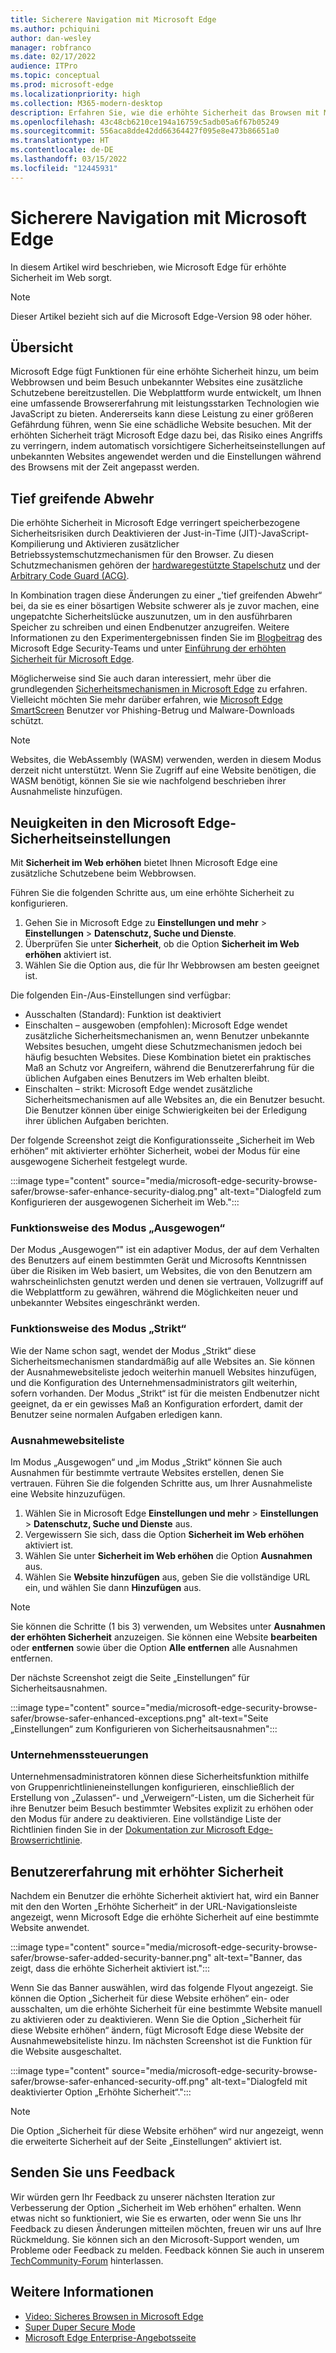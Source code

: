 ```yaml
---
title: Sicherere Navigation mit Microsoft Edge
ms.author: pchiquini
author: dan-wesley
manager: robfranco
ms.date: 02/17/2022
audience: ITPro
ms.topic: conceptual
ms.prod: microsoft-edge
ms.localizationpriority: high
ms.collection: M365-modern-desktop
description: Erfahren Sie, wie die erhöhte Sicherheit das Browsen mit Microsoft Edge sicherer macht.
ms.openlocfilehash: 43c48cb6210ce194a16759c5adb05a6f67b05249
ms.sourcegitcommit: 556aca8dde42dd66364427f095e8e473b86651a0
ms.translationtype: HT
ms.contentlocale: de-DE
ms.lasthandoff: 03/15/2022
ms.locfileid: "12445931"
---
```

# <a name="browse-more-safely-with-microsoft-edge"></a>Sicherere Navigation mit Microsoft Edge

In diesem Artikel wird beschrieben, wie Microsoft Edge für erhöhte Sicherheit im Web sorgt.

> [!NOTE]
> Dieser Artikel bezieht sich auf die Microsoft Edge-Version 98 oder höher.

## <a name="overview"></a>Übersicht

Microsoft Edge fügt Funktionen für eine erhöhte Sicherheit hinzu, um beim Webbrowsen und beim Besuch unbekannter Websites eine zusätzliche Schutzebene bereitzustellen. Die Webplattform wurde entwickelt, um Ihnen eine umfassende Browsererfahrung mit leistungsstarken Technologien wie JavaScript zu bieten. Andererseits kann diese Leistung zu einer größeren Gefährdung führen, wenn Sie eine schädliche Website besuchen. Mit der erhöhten Sicherheit trägt Microsoft Edge dazu bei, das Risiko eines Angriffs zu verringern, indem automatisch vorsichtigere Sicherheitseinstellungen auf unbekannten Websites angewendet werden und die Einstellungen während des Browsens mit der Zeit angepasst werden.

## <a name="defense-in-depth"></a>Tief greifende Abwehr

Die erhöhte Sicherheit in Microsoft Edge verringert speicherbezogene Sicherheitsrisiken durch Deaktivieren der Just-in-Time (JIT)-JavaScript-Kompilierung und Aktivieren zusätzlicher Betriebssystemschutzmechanismen für den Browser. Zu diesen Schutzmechanismen gehören der [hardwaregestützte Stapelschutz](https://techcommunity.microsoft.com/t5/windows-kernel-internals-blog/developer-guidance-for-hardware-enforced-stack-protection/ba-p/2163340) und der [Arbitrary Code Guard (ACG)](/microsoft-365/security/defender-endpoint/exploit-protection-reference?view=o365-worldwide#arbitrary-code-guard).

In Kombination tragen diese Änderungen zu einer „'tief greifenden Abwehr“ bei, da sie es einer bösartigen Website schwerer als je zuvor machen, eine ungepatchte Sicherheitslücke auszunutzen, um in den ausführbaren Speicher zu schreiben und einen Endbenutzer anzugreifen. Weitere Informationen zu den Experimentergebnissen finden Sie im [Blogbeitrag](https://microsoftedge.github.io/edgevr/posts/Super-Duper-Secure-Mode) des Microsoft Edge Security-Teams und unter [Einführung der erhöhten Sicherheit für Microsoft Edge](https://microsoftedge.github.io/edgevr/posts/Introducing-Enhanced-Security-for-Microsoft-Edge/).

Möglicherweise sind Sie auch daran interessiert, mehr über die grundlegenden [Sicherheitsmechanismen in Microsoft Edge](/deployedge/ms-edge-security-for-business) zu erfahren. Vielleicht möchten Sie mehr darüber erfahren, wie [Microsoft Edge SmartScreen](/deployedge/microsoft-edge-security-smartscreen) Benutzer vor Phishing-Betrug und Malware-Downloads schützt.

> [!NOTE]
> Websites, die WebAssembly (WASM) verwenden, werden in diesem Modus derzeit nicht unterstützt. Wenn Sie Zugriff auf eine Website benötigen, die WASM benötigt, können Sie sie wie nachfolgend beschrieben ihrer Ausnahmeliste hinzufügen.

## <a name="whats-new-in-microsoft-edge-security-settings"></a>Neuigkeiten in den Microsoft Edge-Sicherheitseinstellungen

Mit **Sicherheit im Web erhöhen** bietet Ihnen Microsoft Edge eine zusätzliche Schutzebene beim Webbrowsen.

Führen Sie die folgenden Schritte aus, um eine erhöhte Sicherheit zu konfigurieren.

1. Gehen Sie in Microsoft Edge zu **Einstellungen und mehr** > **Einstellungen** > **Datenschutz, Suche und Dienste**.
2. Überprüfen Sie unter **Sicherheit**, ob die Option **Sicherheit im Web erhöhen** aktiviert ist.
3. Wählen Sie die Option aus, die für Ihr Webbrowsen am besten geeignet ist.

Die folgenden Ein-/Aus-Einstellungen sind verfügbar:

- Ausschalten (Standard): Funktion ist deaktiviert
- Einschalten – ausgewoben (empfohlen): Microsoft Edge wendet zusätzliche Sicherheitsmechanismen an, wenn Benutzer unbekannte Websites besuchen, umgeht diese Schutzmechanismen jedoch bei häufig besuchten Websites. Diese Kombination bietet ein praktisches Maß an Schutz vor Angreifern, während die Benutzererfahrung für die üblichen Aufgaben eines Benutzers im Web erhalten bleibt.
- Einschalten – strikt: Microsoft Edge wendet zusätzliche Sicherheitsmechanismen auf alle Websites an, die ein Benutzer besucht. Die Benutzer können über einige Schwierigkeiten bei der Erledigung ihrer üblichen Aufgaben berichten.

Der folgende Screenshot zeigt die Konfigurationsseite „Sicherheit im Web erhöhen“ mit aktivierter erhöhter Sicherheit, wobei der Modus für eine ausgewogene Sicherheit festgelegt wurde.

:::image type="content" source="media/microsoft-edge-security-browse-safer/browse-safer-enhance-security-dialog.png" alt-text="Dialogfeld zum Konfigurieren der ausgewogenen Sicherheit im Web.":::

### <a name="how-balanced-mode-works"></a>Funktionsweise des Modus „Ausgewogen“

Der Modus „Ausgewogen“" ist ein adaptiver Modus, der auf dem Verhalten des Benutzers auf einem bestimmten Gerät und Microsofts Kenntnissen über die Risiken im Web basiert, um Websites, die von den Benutzern am wahrscheinlichsten genutzt werden und denen sie vertrauen, Vollzugriff auf die Webplattform zu gewähren, während die Möglichkeiten neuer und unbekannter Websites eingeschränkt werden.

### <a name="how-strict-mode-works"></a>Funktionsweise des Modus „Strikt“

Wie der Name schon sagt, wendet der Modus „Strikt“ diese Sicherheitsmechanismen standardmäßig auf alle Websites an. Sie können der Ausnahmewebsiteliste jedoch weiterhin manuell Websites hinzufügen, und die Konfiguration des Unternehmensadministrators gilt weiterhin, sofern vorhanden. Der Modus „Strikt“ ist für die meisten Endbenutzer nicht geeignet, da er ein gewisses Maß an Konfiguration erfordert, damit der Benutzer seine normalen Aufgaben erledigen kann.

### <a name="exception-site-list"></a>Ausnahmewebsiteliste

Im Modus „Ausgewogen“ und „im Modus „Strikt“ können Sie auch Ausnahmen für bestimmte vertraute Websites erstellen, denen Sie vertrauen. Führen Sie die folgenden Schritte aus, um Ihrer Ausnahmeliste eine Website hinzuzufügen.

1. Wählen Sie in Microsoft Edge **Einstellungen und mehr** > **Einstellungen** > **Datenschutz, Suche und Dienste** aus.
2. Vergewissern Sie sich, dass die Option **Sicherheit im Web erhöhen** aktiviert ist.
3. Wählen Sie unter **Sicherheit im Web erhöhen** die Option **Ausnahmen** aus.
4. Wählen Sie **Website hinzufügen** aus, geben Sie die vollständige URL ein, und wählen Sie dann **Hinzufügen** aus.

> [!NOTE]
> Sie können die Schritte (1 bis 3) verwenden, um Websites unter **Ausnahmen der erhöhten Sicherheit** anzuzeigen. Sie können eine Website **bearbeiten** oder **entfernen** sowie über die Option **Alle entfernen** alle Ausnahmen entfernen.

Der nächste Screenshot zeigt die Seite „Einstellungen“ für Sicherheitsausnahmen.

:::image type="content" source="media/microsoft-edge-security-browse-safer/browse-safer-enhanced-exceptions.png" alt-text="Seite „Einstellungen“ zum Konfigurieren von Sicherheitsausnahmen":::

### <a name="enterprise-controls"></a>Unternehmenssteuerungen

Unternehmensadministratoren können diese Sicherheitsfunktion mithilfe von Gruppenrichtlinieneinstellungen konfigurieren, einschließlich der Erstellung von „Zulassen“- und „Verweigern“-Listen, um die Sicherheit für ihre Benutzer beim Besuch bestimmter Websites explizit zu erhöhen oder den Modus für andere zu deaktivieren. Eine vollständige Liste der Richtlinien finden Sie in der [Dokumentation zur Microsoft Edge-Browserrichtlinie](/deployedge/microsoft-edge-policies).

## <a name="user-experience-with-enhanced-security"></a>Benutzererfahrung mit erhöhter Sicherheit

Nachdem ein Benutzer die erhöhte Sicherheit aktiviert hat, wird ein Banner mit den den Worten „Erhöhte Sicherheit“ in der URL-Navigationsleiste angezeigt, wenn Microsoft Edge die erhöhte Sicherheit auf eine bestimmte Website anwendet.

:::image type="content" source="media/microsoft-edge-security-browse-safer/browse-safer-added-security-banner.png" alt-text="Banner, das zeigt, dass die erhöhte Sicherheit aktiviert ist.":::

Wenn Sie das Banner auswählen, wird das folgende Flyout angezeigt. Sie können die Option „Sicherheit für diese Website erhöhen“ ein- oder ausschalten, um die erhöhte Sicherheit für eine bestimmte Website manuell zu aktivieren oder zu deaktivieren. Wenn Sie die Option „Sicherheit für diese Website erhöhen“ ändern, fügt Microsoft Edge diese Website der Ausnahmewebsiteliste hinzu. Im nächsten Screenshot ist die Funktion für die Website ausgeschaltet.  

:::image type="content" source="media/microsoft-edge-security-browse-safer/browse-safer-enhanced-security-off.png" alt-text="Dialogfeld mit deaktivierter Option „Erhöhte Sicherheit“.":::

> [!NOTE]
> Die Option „Sicherheit für diese Website erhöhen“ wird nur angezeigt, wenn die erweiterte Sicherheit auf der Seite „Einstellungen“ aktiviert ist.

## <a name="send-us-feedback"></a>Senden Sie uns Feedback

Wir würden gern Ihr Feedback zu unserer nächsten Iteration zur Verbesserung der Option „Sicherheit im Web erhöhen“ erhalten. Wenn etwas nicht so funktioniert, wie Sie es erwarten, oder wenn Sie uns Ihr Feedback zu diesen Änderungen mitteilen möchten, freuen wir uns auf Ihre Rückmeldung. Sie können sich an den Microsoft-Support wenden, um Probleme oder Feedback zu melden. Feedback können Sie auch in unserem [TechCommunity-Forum](https://techcommunity.microsoft.com/t5/enterprise/bd-p/EdgeInsiderEnterprise) hinterlassen.

## <a name="see-also"></a>Weitere Informationen

- [Video: Sicheres Browsen in Microsoft Edge](microsoft-edge-video-security-smartscreen.md)
- [Super Duper Secure Mode](https://microsoftedge.github.io/edgevr/posts/Super-Duper-Secure-Mode/)
- [Microsoft Edge Enterprise-Angebotsseite](https://aka.ms/EdgeEnterprise)
